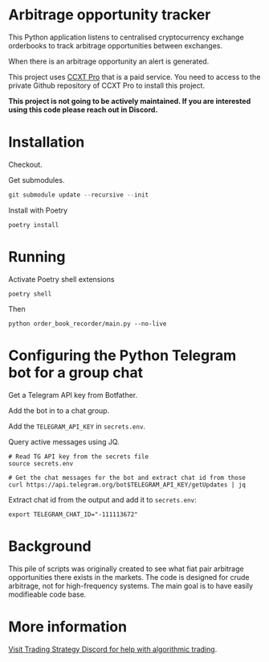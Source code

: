 # Arbitrage opportunity tracker

This Python application listens to centralised cryptocurrency exchange orderbooks to track arbitrage opportunities between exchanges.

When there is an arbitrage opportunity an alert is generated.

This project uses [CCXT Pro](https://ccxt.pro/) that is a paid service. You need to access to the private Github repository of CCXT Pro to install this project.

**This project is not going to be actively maintained. If you are interested using this code please reach out in Discord.** 

# Installation

Checkout.

Get submodules.

```python
git submodule update --recursive --init
```

Install with Poetry

```shell
poetry install
```

# Running

Activate Poetry shell extensions

```shell
poetry shell
```

Then 

```shell
python order_book_recorder/main.py --no-live
```

# Configuring the Python Telegram bot for a group chat 

Get a Telegram API key from Botfather.

Add the bot in to a chat group.

Add the `TELEGRAM_API_KEY` in `secrets.env`.

Query active messages using JQ.

```shell
# Read TG API key from the secrets file
source secrets.env

# Get the chat messages for the bot and extract chat id from those
curl https://api.telegram.org/bot$TELEGRAM_API_KEY/getUpdates | jq
```

Extract chat id from the output and add it to `secrets.env`:

```
export TELEGRAM_CHAT_ID="-111113672"
```

# Background

This pile of scripts was originally created to see what fiat pair arbitrage opportunities there exists in the markets. The code is designed for crude arbitrage, not for high-frequency systems. The main goal is to have easily modifieable code base.

# More information

[Visit Trading Strategy Discord for help with algorithmic trading](https://tradingstrategy.ai/community).

